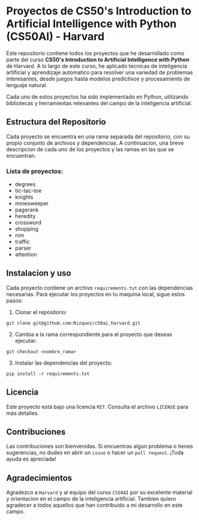 # Proyectos de CS50's Introduction to Artificial Intelligence with Python (CS50AI) - Harvard

Este repositorio contiene todos los proyectos que he desarrollado como parte del curso __CS50's Introduction to Artificial Intelligence with Python__ de Harvard. A lo largo de este curso, he aplicado tecnicas de inteligencia artificial y aprendizaje automatico para resolver una variedad de problemas interesantes, desde juegos hasta modelos predictivos y procesamiento de lenguaje natural.

Cada uno de estos proyectos ha sido implementado en Python, utilizando bibliotecas y herramientas relevantes del campo de la inteligencia artificial.

## Estructura del Repositorio
Cada proyecto se encuentra en una rama separada del repositorio, con su propio conjunto de archivos y dependencias. A continuacion, una breve descripcion de cada uno de los proyectos y las ramas en las que se encuentran. 

### Lista de proyectos:
- degrees
- tic-tac-toe
- knights
- minesweeper
- pagerank
- heredity
- crossword
- shopping
- nim
- traffic
- parser
- attention

## Instalacion y uso
Cada proyecto contiene un archivo `requirements.txt` con las dependencias necesarias. Para ejecutar los proyectos en tu maquina local, sigue estos pasos:

1. Clonar el repositorio:
```
git clone git@github.com:Rizquez/c50ai_harvard.git
```
2. Cambia a la rama correspondiente para el proyecto que deseas ejecutar:
```
git checkout <nombre_rama>
```
3. Instalar las dependencias del proyecto:
```
pip install -r requirements.txt
```

## Licencia
Este proyecto está bajo una licencia `MIT`. Consulta el archivo `LICENSE` para más detalles.

## Contribuciones
Las contribuciones son bienvenidas. Si encuentras algun problema o tienes sugerencias, no dudes en abrir un `issue` o hacer un `pull request`. ¡Toda ayuda es apreciada!

## Agradecimientos
Agradezco a `Harvard` y al equipo del curso `CS50AI` por su excelente material y orientacion en el campo de la inteligencia artificial. Tambien quiero agradecer a todos aquellos que han contribuido a mi desarrollo en este campo.
